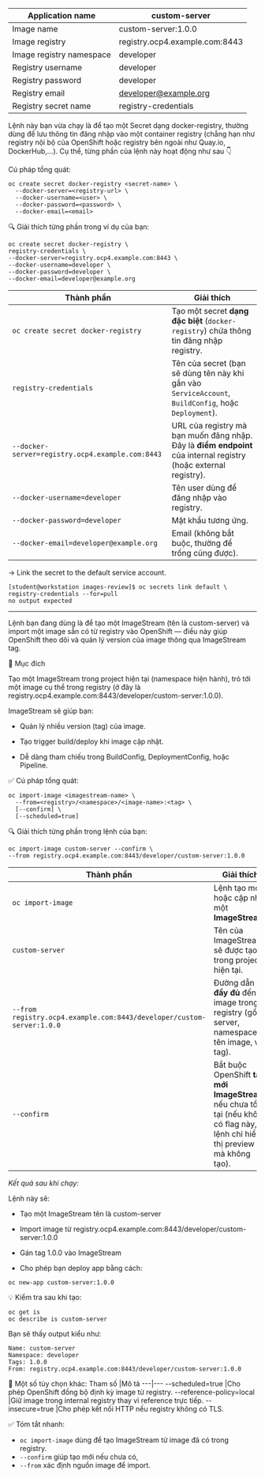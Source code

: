 Application name	|custom-server
---|---
Image name	|custom-server:1.0.0
Image registry	|registry.ocp4.example.com:8443
Image registry namespace	|developer
Registry username	|developer
Registry password	|developer
Registry email	|developer@example.org
Registry secret name	|registry-credentials

Lệnh này bạn vừa chạy là để tạo một Secret dạng docker-registry, thường dùng để lưu thông tin đăng nhập vào một container registry (chẳng hạn như registry nội bộ của OpenShift hoặc registry bên ngoài như Quay.io, DockerHub,…).
Cụ thể, từng phần của lệnh này hoạt động như sau 👇

Cú pháp tổng quát:
```
oc create secret docker-registry <secret-name> \
  --docker-server=<registry-url> \
  --docker-username=<user> \
  --docker-password=<password> \
  --docker-email=<email>
```
🔍 Giải thích từng phần trong ví dụ của bạn:
```
oc create secret docker-registry \
registry-credentials \
--docker-server=registry.ocp4.example.com:8443 \
--docker-username=developer \
--docker-password=developer \
--docker-email=developer@example.org
```

| Thành phần                                       | Giải thích                                                                                                       |
| ------------------------------------------------ | ---------------------------------------------------------------------------------------------------------------- |
| `oc create secret docker-registry`               | Tạo một secret **dạng đặc biệt** (`docker-registry`) chứa thông tin đăng nhập registry.                          |
| `registry-credentials`                           | Tên của secret (bạn sẽ dùng tên này khi gắn vào `ServiceAccount`, `BuildConfig`, hoặc `Deployment`).             |
| `--docker-server=registry.ocp4.example.com:8443` | URL của registry mà bạn muốn đăng nhập. Đây là **điểm endpoint** của internal registry (hoặc external registry). |
| `--docker-username=developer`                    | Tên user dùng để đăng nhập vào registry.                                                                         |
| `--docker-password=developer`                    | Mật khẩu tương ứng.                                                                                              |
| `--docker-email=developer@example.org`           | Email (không bắt buộc, thường để trống cũng được).                                                               |

-> Link the secret to the default service account.
```
[student@workstation images-review]$ oc secrets link default \
registry-credentials --for=pull
no output expected
```

---

Lệnh bạn đang dùng là để tạo một ImageStream (tên là custom-server) và import một image sẵn có từ registry vào OpenShift — điều này giúp OpenShift theo dõi và quản lý version của image thông qua ImageStream tag.

🧩 Mục đích

Tạo một ImageStream trong project hiện tại (namespace hiện hành), trỏ tới một image cụ thể trong registry (ở đây là registry.ocp4.example.com:8443/developer/custom-server:1.0.0).

ImageStream sẽ giúp bạn:

- Quản lý nhiều version (tag) của image.

- Tạo trigger build/deploy khi image cập nhật.

- Dễ dàng tham chiếu trong BuildConfig, DeploymentConfig, hoặc Pipeline.

✅ Cú pháp tổng quát:
```
oc import-image <imagestream-name> \
  --from=<registry>/<namespace>/<image-name>:<tag> \
  [--confirm] \
  [--scheduled=true]
```
🔍 Giải thích từng phần trong lệnh của bạn:
```
oc import-image custom-server --confirm \
--from registry.ocp4.example.com:8443/developer/custom-server:1.0.0
```

| Thành phần | Giải thích |
| --- | ---|
| `oc import-image` | Lệnh tạo mới hoặc cập nhật một **ImageStream**.  |
| `custom-server` | Tên của ImageStream sẽ được tạo ra trong project hiện tại.   |
| `--from registry.ocp4.example.com:8443/developer/custom-server:1.0.0` | Đường dẫn **đầy đủ** đến image trong registry (gồm server, namespace, tên image, và tag).                                    |
| `--confirm`                                                           | Bắt buộc OpenShift **tạo mới ImageStream** nếu chưa tồn tại (nếu không có flag này, lệnh chỉ hiển thị preview mà không tạo). |

_Kết quả sau khi chạy:_

Lệnh này sẽ:

- Tạo một ImageStream tên là custom-server

- Import image từ registry.ocp4.example.com:8443/developer/custom-server:1.0.0

- Gán tag 1.0.0 vào ImageStream

- Cho phép bạn deploy app bằng cách:
```
oc new-app custom-server:1.0.0
```
💡 Kiểm tra sau khi tạo:
```
oc get is
oc describe is custom-server
```

Bạn sẽ thấy output kiểu như:
```
Name: custom-server
Namespace: developer
Tags: 1.0.0
From: registry.ocp4.example.com:8443/developer/custom-server:1.0.0
```
📌 Một số tùy chọn khác:
Tham số	|Mô tả
---|---
--scheduled=true	|Cho phép OpenShift đồng bộ định kỳ image từ registry.
--reference-policy=local	|Giữ image trong internal registry thay vì reference trực tiếp.
--insecure=true	|Cho phép kết nối HTTP nếu registry không có TLS.

✅ Tóm tắt nhanh:

- `oc import-image` dùng để tạo ImageStream từ image đã có trong registry.
- `--confirm` giúp tạo mới nếu chưa có,
- `--from` xác định nguồn image để import.
